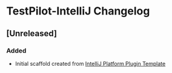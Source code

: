 <!-- Keep a Changelog guide -> https://keepachangelog.com -->

# TestPilot-IntelliJ Changelog

## [Unreleased]
### Added
- Initial scaffold created from [IntelliJ Platform Plugin Template](https://github.com/JetBrains/intellij-platform-plugin-template)
